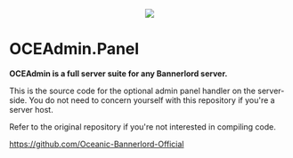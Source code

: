 <p align="center">
  <img src="https://i.gyazo.com/b3636d006d6c9867060dcd8a0199c8dd.png">
</p>

# OCEAdmin.Panel

**OCEAdmin is a full server suite for any Bannerlord server.**

This is the source code for the optional admin panel handler on the server-side.
You do not need to concern yourself with this repository if you're a server host.

Refer to the original repository if you're not interested in compiling code.

https://github.com/Oceanic-Bannerlord-Official
